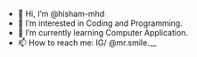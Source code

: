 - 👋 Hi, I’m @hisham-mhd
- 👀 I’m interested in Coding and Programming.
- 🌱 I’m currently learning Computer Application.
- 📫 How to reach me: IG/ @mr.smile.__

<!---
hisham-mhd/hisham-mhd is a ✨ special ✨ repository because its `README.md` (this file) appears on your GitHub profile.
You can click the Preview link to take a look at your changes.
--->
